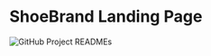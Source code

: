 # ShoeBrand Landing Page

![GitHub Project READMEs](https://user-images.githubusercontent.com/95723185/164286169-79fccb01-2452-4f29-a16e-a63dbb110d6b.png)
